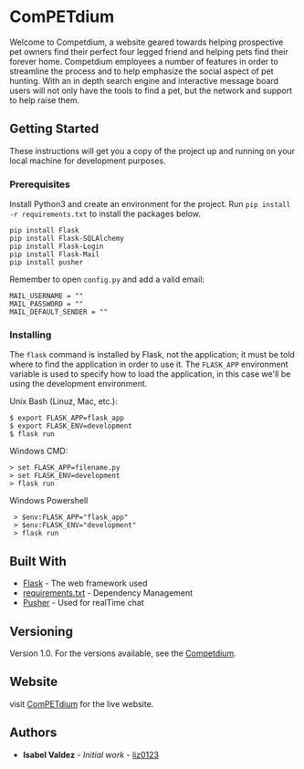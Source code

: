 # ComPETdium

Welcome to Competdium, a website geared towards helping prospective pet owners find their perfect four legged friend and helping pets find their forever home.  Competdium employees a number of features in order to streamline the process and to help emphasize the social aspect of pet hunting.  With an in depth search engine and interactive message board users will not only have the tools to find a pet, but the network and support to help raise them.

## Getting Started

These instructions will get you a copy of the project up and running on your local machine for development purposes.

### Prerequisites

Install Python3 and create an environment for the project. Run `pip install -r requirements.txt` to install the packages below.  

```
pip install Flask
pip install Flask-SQLAlchemy
pip install Flask-Login
pip install Flask-Mail
pip install pusher

```
Remember to open `config.py` and add a valid email:
```
MAIL_USERNAME = ""
MAIL_PASSWORD = ""
MAIL_DEFAULT_SENDER = ""
```

### Installing 
The `flask` command is installed by Flask, not the application; it must be told where to find the application in order to use it. The `FLASK_APP` environment variable is used to specify how to load the application, in this case we'll be using the development environment.  

Unix Bash (Linuz, Mac, etc.):
```
$ export FLASK_APP=flask_app
$ export FLASK_ENV=development
$ flask run
```
Windows CMD:
```
> set FLASK_APP=filename.py
> set FLASK_ENV=development
> flask run
```

Windows Powershell
```
 > $env:FLASK_APP="flask_app"
 > $env:FLASK_ENV="development" 
 > flask run
```

## Built With

* [Flask](https://flask.palletsprojects.com/en/1.1.x/quickstart/) - The web framework used
* [requirements.txt](https://github.com/liz0123/Competdium/blob/main/requirements.txt) - Dependency Management
* [Pusher](https://pusher.com/) - Used for realTime chat

## Versioning 
Version 1.0. For the versions available, see the [Competdium](https://github.com/liz0123/Competdium). 

## Website
visit [ComPETdium](https://www.competdium.com/) for the live website.

## Authors

* **Isabel Valdez** - *Initial work* - [liz0123](https://github.com/liz0123)
